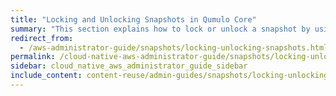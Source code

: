 ```yaml
---
title: "Locking and Unlocking Snapshots in Qumulo Core"
summary: "This section explains how to lock or unlock a snapshot by using a key located in the Qumulo file system key store and the <code>qq</code> CLI. In addition, it explains how to lock policy-created snapshots for local policies and for policies that are part of a replication target relationship."
redirect_from:
  - /aws-administrator-guide/snapshots/locking-unlocking-snapshots.html
permalink: /cloud-native-aws-administrator-guide/snapshots/locking-unlocking-snapshots.html
sidebar: cloud_native_aws_administrator_guide_sidebar
include_content: content-reuse/admin-guides/snapshots/locking-unlocking-snapshots.md
---
```


